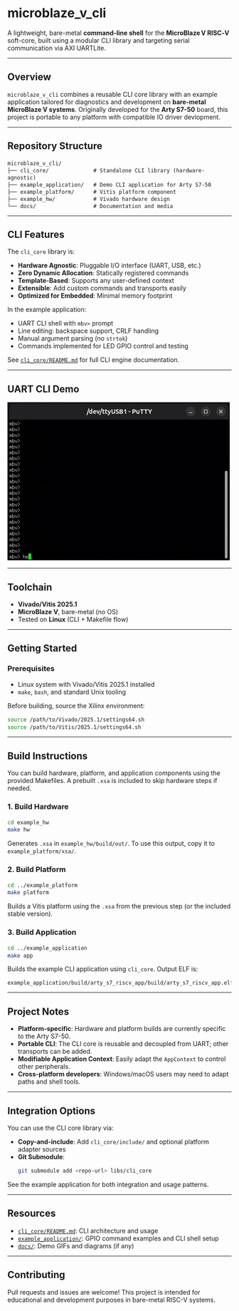 # microblaze_v_cli

A lightweight, bare-metal **command-line shell** for the **MicroBlaze V RISC‑V** soft-core, built using a modular CLI library and targeting serial communication via AXI UARTLite.

---

## Overview

`microblaze_v_cli` combines a reusable CLI core library with an example application tailored for diagnostics and development on **bare-metal MicroBlaze V systems**. Originally developed for the **Arty S7-50** board, this project is portable to any platform with compatible IO driver devlopment.

---

## Repository Structure

```
microblaze_v_cli/
├── cli_core/              # Standalone CLI library (hardware-agnostic)
├── example_application/   # Demo CLI application for Arty S7-50
├── example_platform/      # Vitis platform component
├── example_hw/            # Vivado hardware design
└── docs/                  # Documentation and media
```

---

## CLI Features

The `cli_core` library is:

- **Hardware Agnostic**: Pluggable I/O interface (UART, USB, etc.)
- **Zero Dynamic Allocation**: Statically registered commands
- **Template-Based**: Supports any user-defined context
- **Extensible**: Add custom commands and transports easily
- **Optimized for Embedded**: Minimal memory footprint

In the example application:

- UART CLI shell with `mbv>` prompt
- Line editing: backspace support, CRLF handling
- Manual argument parsing (no `strtok`)
- Commands implemented for LED GPIO control and testing

See [`cli_core/README.md`](./cli_core/README.md) for full CLI engine documentation.

---

## UART CLI Demo

![UART CLI Demo](/docs/mbv_demo.gif)

---

## Toolchain

- **Vivado/Vitis 2025.1**
- **MicroBlaze V**, bare-metal (no OS)
- Tested on **Linux** (CLI + Makefile flow)

---

## Getting Started

### Prerequisites

- Linux system with Vivado/Vitis 2025.1 installed
- `make`, `bash`, and standard Unix tooling

Before building, source the Xilinx environment:

```bash
source /path/to/Vivado/2025.1/settings64.sh
source /path/to/Vitis/2025.1/settings64.sh
```

---

## Build Instructions

You can build hardware, platform, and application components using the provided Makefiles. A prebuilt `.xsa` is included to skip hardware steps if needed.

### 1. Build Hardware

```bash
cd example_hw
make hw
```

Generates `.xsa` in `example_hw/build/out/`. To use this output, copy it to `example_platform/xsa/`.

### 2. Build Platform

```bash
cd ../example_platform
make platform
```

Builds a Vitis platform using the `.xsa` from the previous step (or the included stable version).

### 3. Build Application

```bash
cd ../example_application
make app
```

Builds the example CLI application using `cli_core`. Output ELF is:

```
example_application/build/arty_s7_riscv_app/build/arty_s7_riscv_app.elf
```

---

## Project Notes

- **Platform-specific**: Hardware and platform builds are currently specific to the Arty S7-50.
- **Portable CLI**: The CLI core is reusable and decoupled from UART; other transports can be added.
- **Modifiable Application Context**: Easily adapt the `AppContext` to control other peripherals.
- **Cross-platform developers**: Windows/macOS users may need to adapt paths and shell tools.

---

## Integration Options

You can use the CLI core library via:

- **Copy-and-include**: Add `cli_core/include/` and optional platform adapter sources
- **Git Submodule**:
  ```bash
  git submodule add <repo-url> libs/cli_core
  ```

See the example application for both integration and usage patterns.

---

## Resources

- [`cli_core/README.md`](./cli_core/README.md): CLI architecture and usage
- [`example_application/`](./example_application/): GPIO command examples and CLI shell setup
- [`docs/`](./docs/): Demo GIFs and diagrams (if any)

---

## Contributing

Pull requests and issues are welcome! This project is intended for educational and development purposes in bare-metal RISC-V systems.
